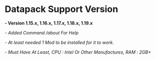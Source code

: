 # Datapack Support Version #

**- Version 1.15.x, 1.16.x, 1.17.x, 1.18.x, 1.19.x**

*- Added Command /about For Help*

*- At least needed 1 Mod to be installed for it to work.*

*- Must Have At Least, CPU : Intel Or Other Manufactures, RAM : 2GB+*